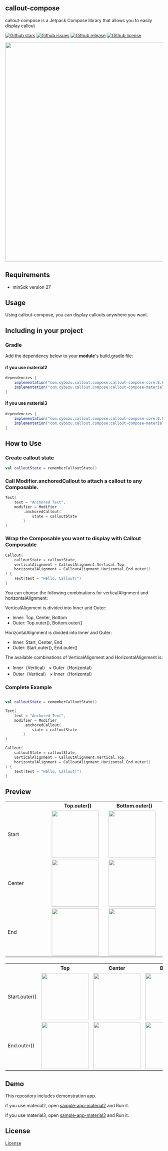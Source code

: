 ## callout-compose
callout-compose is a Jetpack Compose library that allows you to easily display callout

[![Github stars](https://img.shields.io/github/stars/cybozu/callout-compose)](https://github.com/cybozu/callout-compose/stargazers)
[![Github issues](https://img.shields.io/github/issues/cybozu/callout-compose)](https://github.com/cybozu/callout-compose/issues)
[![Github release](https://img.shields.io/github/v/release/cybozu/callout-compose)](https://github.com/cybozu/callout-compose/releases)
[![Github license](https://img.shields.io/github/license/cybozu/callout-compose)](https://github.com/cybozu/callout-compose/blob/main/LICENSE)

<img src="https://github.com/user-attachments/assets/a74aa0bc-dd82-4071-9242-b1b370590331" width="700">

## Requirements
 - minSdk version 27

## Usage
Using callout-compose, you can display callouts anywhere you want.

## Including in your project

### Gradle
Add the dependency below to your **module**'s build.gradle file:

#### if you use material2
```groovy
dependencies {
    implementation("com.cybozu.callout.compose:callout-compose-core:0.0.21")
    implementation("com.cybozu.callout.compose:callout-compose-material2:0.0.21")
}
```

#### if you use material3
```groovy
dependencies {
    implementation("com.cybozu.callout.compose:callout-compose-core:0.0.21")
    implementation("com.cybozu.callout.compose:callout-compose-material3:0.0.21")
}
```

## How to Use

### Create callout state

```kotlin
val calloutState = rememberCalloutState()
```

### Call Modifier.anchoredCallout to attach a callout to any Composable.

```kotlin
Text(
    text = "Anchored Text",
    modifier = Modifier
        .anchoredCallout(
            state = calloutState
        )
)
```

### Wrap the Composable you want to display with Callout Composable

```kotlin
Callout(
    calloutState = calloutState,
    verticalAlignment = CalloutAlignment.Vertical.Top,
    horizontalAlignment = CalloutAlignment.Horizontal.End.outer()
) {
    Text(text = "Hello, Callout!")
}
```

You can choose the following combinations for verticalAlignment and horizontalAlignment:

VerticalAlignment is divided into Inner and Outer:

 - Inner: Top, Center, Bottom
 - Outer: Top.outer(), Bottom.outer()

HorizontalAlignment is divided into Inner and Outer:

 - Inner: Start, Center, End
 - Outer: Start.outer(), End.outer()


The available combinations of VerticalAlignment and HorizontalAlignment is:
 - Inner（Vertical） × Outer（Horizontal）
 - Outer（Vertical） × Inner（Horizontal）

### Complete Example
```kotlin

val calloutState = rememberCalloutState()

Text(
    text = "Anchored Text",
    modifier = Modifier
        .anchoredCallout(
            state = calloutState
        )
)

Callout(
    calloutState = calloutState,
    verticalAlignment = CalloutAlignment.Vertical.Top,
    horizontalAlignment = CalloutAlignment.Horizontal.End.outer()
) {
    Text(text = "Hello, Callout!")
}
```

## Preview
<!-- 左側のテーブル -->
<table style="width: 100%; table-layout: fixed; margin-bottom: 20px;">
    <tr>
        <th style="width: 25%"></th>
        <th style="width: 25%">Top.outer()</th>
        <th style="width: 25%">Bottom.outer()</th>
    </tr>
    <tr>
        <td>Start</td>
        <td><img src="https://github.com/user-attachments/assets/dad889c9-74bb-4951-93e6-2e728765ced5" width="150"/></td>
        <td><img src="https://github.com/user-attachments/assets/64235d7d-1672-4335-99ef-3a9ca2749c83" width="150"/></td>
    </tr>
    <tr>
        <td>Center</td>
        <td><img src="https://github.com/user-attachments/assets/fc370c4b-2885-4bb8-87c2-2e58372147aa" width="150"/></td>
        <td><img src="https://github.com/user-attachments/assets/e695aa94-138b-4212-a8fe-14a3fe8971d2" width="150"/></td>
    </tr>
    <tr>
        <td>End</td>
        <td><img src="https://github.com/user-attachments/assets/10a8b348-7ef7-4c50-8042-0522cdbda226" width="150"/></td>
        <td><img src="https://github.com/user-attachments/assets/315fe883-8b54-47d0-964e-7dc1b8814d54" width="150"/></td>
    </tr>
</table>

<!-- 右側のテーブル -->
<table style="width: 100%; table-layout: fixed;">
    <tr>
        <th style="width: 25%"></th>
        <th style="width: 25%">Top</th>
        <th style="width: 25%">Center</th>
        <th style="width: 25%">Bottom</th>
    </tr>
    <tr>
        <td>Start.outer()</td>
        <td><img src="https://github.com/user-attachments/assets/b89f8978-d4e5-44b0-8cbf-e3378c1b0c56" width="150"/></td>
        <td><img src="https://github.com/user-attachments/assets/f247abe8-5313-4cc7-9873-4a76c6b5f5f6" width="150"/></td>
        <td><img src="https://github.com/user-attachments/assets/d8921dde-7be6-4361-a7ae-741c099606a9" width="150"/></td>
    </tr>
    <tr>
        <td>End.outer()</td>
        <td><img src="https://github.com/user-attachments/assets/38ae9211-0e2d-4c95-ad89-305fe0c2cb86" width="150"/></td>
        <td><img src="https://github.com/user-attachments/assets/58c1001b-76fd-4cab-8c18-cbca32d0a588" width="150"/></td>
        <td><img src="https://github.com/user-attachments/assets/24a62935-dd08-41a7-9538-cac98f97d7a2" width="150"/></td>
    </tr>
</table>

## Demo

This repository includes demonstration app.

if you use material2, open [sample-app-material2](https://github.com/cybozu/callout-compose/tree/main/sample-app-material2) and Run it.

if you use material3, open [sample-app-material3](https://github.com/cybozu/callout-compose/tree/main/sample-app-material3) and Run it.

## License
[License](https://github.com/cybozu/callout-compose/blob/main/LICENSE)
